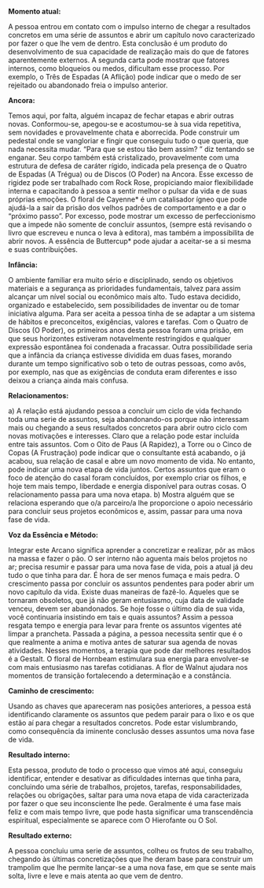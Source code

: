  **Momento atual:**

 A pessoa entrou em contato com o impulso interno de chegar a resultados concretos em uma série de assuntos e abrir um capítulo novo caracterizado por fazer o que lhe vem de dentro. Esta conclusão é um produto do desenvolvimento de sua capacidade de realização mais do que de fatores aparentemente externos. A segunda carta pode mostrar que fatores internos, como bloqueios ou medos, dificultam esse processo. Por exemplo, o Três de Espadas (A Aflição) pode indicar que o medo de ser rejeitado ou abandonado freia o impulso anterior. 


 **Ancora:** 

Temos aqui, por falta, alguém incapaz de fechar etapas e abrir outras novas. Conformou-se, apegou-se e acostumou-se à sua vida repetitiva, sem novidades e provavelmente chata e aborrecida. Pode construir um pedestal onde se vangloriar e fingir que conseguiu tudo o que queria, que nada necessita mudar. “Para que se estou tão bem assim? ” diz tentando se enganar. Seu corpo também está cristalizado, provavelmente com uma estrutura de defesa de caráter rígido, indicada pela presença de o Quatro de Espadas (A Trégua) ou de Discos (O Poder) na Ancora. Esse excesso de rigidez pode ser trabalhado com Rock Rose, propiciando maior flexibilidade interna e capacitando à pessoa a sentir melhor o pulsar da vida e de suas próprias emoções. O floral de Cayenne* é um catalisador ígneo que pode ajudá-la a sair da prisão dos velhos padrões de comportamento e a dar o “próximo passo”. Por excesso, pode mostrar um excesso de perfeccionismo que a impede não somente de concluir assuntos, (sempre está revisando o livro que escreveu e nunca o leva à editora), mas também a impossibilita de abrir novos. A essência de Buttercup* pode ajudar a aceitar-se a si mesma e suas contribuições. 


**Infância:**

 O ambiente familiar era muito sério e disciplinado, sendo os objetivos materiais e a segurança as prioridades fundamentais, talvez para assim alcançar um nível social ou econômico mais alto. Tudo estava decidido, organizado e estabelecido, sem possibilidades de inventar ou de tomar iniciativa alguma. Para ser aceita a pessoa tinha de se adaptar a um sistema de hábitos e preconceitos, exigências, valores e tarefas. Com o Quatro de Discos (O Poder), os primeiros anos desta pessoa foram uma prisão, em que seus horizontes estiveram notavelmente restringidos e qualquer expressão espontânea foi condenada a fracassar. Outra possibilidade seria que a infância da criança estivesse dividida em duas fases, morando durante um tempo significativo sob o teto de outras pessoas, como avôs, por exemplo, nas que as exigências de conduta eram diferentes e isso deixou a criança ainda mais confusa. 


**Relacionamentos:**

 a) A relação está ajudando pessoa a concluir um ciclo de vida fechando toda uma serie de assuntos, seja abandonando-os porque não interessam mais ou chegando a seus resultados concretos para abrir outro ciclo com novas motivações e interesses. Claro que a relação pode estar incluída entre tais assuntos. Com o Oito de Paus (A Rapidez), a Torre ou o Cinco de Copas (A Frustração) pode indicar que o consultante está acabando, o já acabou, sua relação de casal e abre um novo momento de vida. No entanto, pode indicar uma nova etapa de vida juntos. Certos assuntos que eram o foco de atenção do casal foram concluídos, por exemplo criar os filhos, e hoje tem mais tempo, liberdade e energia disponível para outras cosas. O relacionamento passa para uma nova etapa. b) Mostra alguém que se relaciona esperando que o/a parceiro/a lhe proporcione o apoio necessário para concluir seus projetos econômicos e, assim, passar para uma nova fase de vida. 


**Voz da Essência e Método:**

 Integrar este Arcano significa aprender a concretizar e realizar, pôr as mãos na massa e fazer o pão. O ser interno não aguenta mais belos projetos no ar; precisa resumir e passar para uma nova fase de vida, pois a atual já deu tudo o que tinha para dar. É hora de ser menos fumaça e mais pedra. O crescimento passa por concluir os assuntos pendentes para poder abrir um novo capítulo da vida. Existe duas maneiras de fazê-lo. Aqueles que se tornaram obsoletos, que já não geram entusiasmo, cuja data de validade venceu, devem ser abandonados. Se hoje fosse o último dia de sua vida, você continuaria insistindo em tais e quais assuntos? Assim a pessoa resgata tempo e energia para levar para frente os assuntos vigentes até limpar a prancheta. Passada a página, a pessoa necessita sentir que é o que realmente a anima e motiva antes de saturar sua agenda de novas atividades. Nesses momentos, a terapia que pode dar melhores resultados é a Gestalt. O floral de Hornbeam estimulara sua energia para envolver-se com mais entusiasmo nas tarefas cotidianas. A flor de Walnut ajudara nos momentos de transição fortalecendo a determinação e a constância. 


**Caminho de crescimento:**

 Usando as chaves que apareceram nas posições anteriores, a pessoa está identificando claramente os assuntos que pedem parair para o lixo e os que estão aí para chegar a resultados concretos. Pode estar vislumbrando, como consequência da iminente conclusão desses assuntos uma nova fase de vida. 


**Resultado interno:**

 Esta pessoa, produto de todo o processo que vimos até aqui, conseguiu identificar, entender e desativar as dificuldades internas que tinha para, concluindo uma série de trabalhos, projetos, tarefas, responsabilidades, relações ou obrigações, saltar para uma nova etapa de vida caracterizada por fazer o que seu inconsciente lhe pede. Geralmente é uma fase mais feliz e com mais tempo livre, que pode hasta significar uma transcendência espiritual, especialmente se aparece com O Hierofante ou O Sol. 


**Resultado externo:**

 A pessoa concluiu uma serie de assuntos, colheu os frutos de seu trabalho, chegando às últimas concretizações que lhe deram base para construir um trampolim que lhe permite lançar-se a uma nova fase, em que se sente mais solta, livre e leve e mais atenta ao que vem de dentro.
